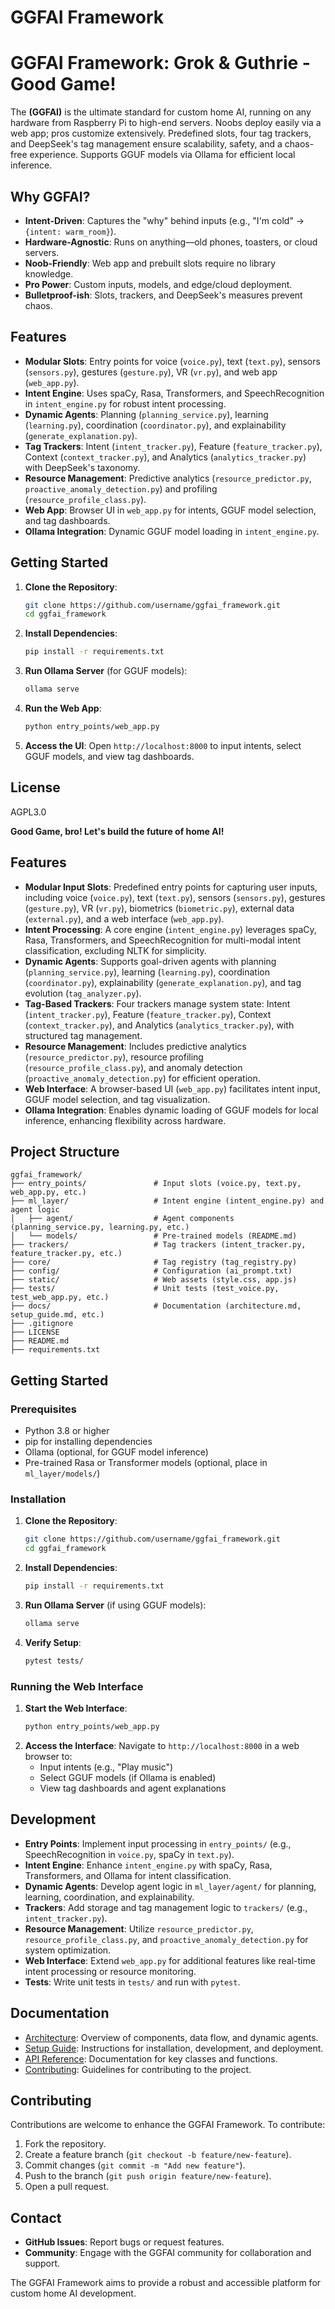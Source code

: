 # GGFAI Framework

# GGFAI Framework: Grok & Guthrie - Good Game!

The **(GGFAI)** is the ultimate standard for custom home AI, running on any hardware from Raspberry Pi to high-end servers. Noobs deploy easily via a web app; pros customize extensively. Predefined slots, four tag trackers, and DeepSeek's tag management ensure scalability, safety, and a chaos-free experience. Supports GGUF models via Ollama for efficient local inference.

## Why GGFAI?
- **Intent-Driven**: Captures the "why" behind inputs (e.g., "I'm cold" → `{intent: warm_room}`).
- **Hardware-Agnostic**: Runs on anything—old phones, toasters, or cloud servers.
- **Noob-Friendly**: Web app and prebuilt slots require no library knowledge.
- **Pro Power**: Custom inputs, models, and edge/cloud deployment.
- **Bulletproof-ish**: Slots, trackers, and DeepSeek's measures prevent chaos.

## Features
- **Modular Slots**: Entry points for voice (`voice.py`), text (`text.py`), sensors (`sensors.py`), gestures (`gesture.py`), VR (`vr.py`), and web app (`web_app.py`).
- **Intent Engine**: Uses spaCy, Rasa, Transformers, and SpeechRecognition in `intent_engine.py` for robust intent processing.
- **Dynamic Agents**: Planning (`planning_service.py`), learning (`learning.py`), coordination (`coordinator.py`), and explainability (`generate_explanation.py`).
- **Tag Trackers**: Intent (`intent_tracker.py`), Feature (`feature_tracker.py`), Context (`context_tracker.py`), and Analytics (`analytics_tracker.py`) with DeepSeek's taxonomy.
- **Resource Management**: Predictive analytics (`resource_predictor.py`, `proactive_anomaly_detection.py`) and profiling (`resource_profile_class.py`).
- **Web App**: Browser UI in `web_app.py` for intents, GGUF model selection, and tag dashboards.
- **Ollama Integration**: Dynamic GGUF model loading in `intent_engine.py`.

## Getting Started
1. **Clone the Repository**:
   ```bash
   git clone https://github.com/username/ggfai_framework.git
   cd ggfai_framework
   ```
2. **Install Dependencies**:
   ```bash
   pip install -r requirements.txt
   ```
3. **Run Ollama Server** (for GGUF models):
   ```bash
   ollama serve
   ```
4. **Run the Web App**:
   ```bash
   python entry_points/web_app.py
   ```
5. **Access the UI**:
   Open `http://localhost:8000` to input intents, select GGUF models, and view tag dashboards.

## License
AGPL3.0

**Good Game, bro! Let's build the future of home AI!**

## Features
- **Modular Input Slots**: Predefined entry points for capturing user inputs, including voice (`voice.py`), text (`text.py`), sensors (`sensors.py`), gestures (`gesture.py`), VR (`vr.py`), biometrics (`biometric.py`), external data (`external.py`), and a web interface (`web_app.py`).
- **Intent Processing**: A core engine (`intent_engine.py`) leverages spaCy, Rasa, Transformers, and SpeechRecognition for multi-modal intent classification, excluding NLTK for simplicity.
- **Dynamic Agents**: Supports goal-driven agents with planning (`planning_service.py`), learning (`learning.py`), coordination (`coordinator.py`), explainability (`generate_explanation.py`), and tag evolution (`tag_analyzer.py`).
- **Tag-Based Trackers**: Four trackers manage system state: Intent (`intent_tracker.py`), Feature (`feature_tracker.py`), Context (`context_tracker.py`), and Analytics (`analytics_tracker.py`), with structured tag management.
- **Resource Management**: Includes predictive analytics (`resource_predictor.py`), resource profiling (`resource_profile_class.py`), and anomaly detection (`proactive_anomaly_detection.py`) for efficient operation.
- **Web Interface**: A browser-based UI (`web_app.py`) facilitates intent input, GGUF model selection, and tag visualization.
- **Ollama Integration**: Enables dynamic loading of GGUF models for local inference, enhancing flexibility across hardware.

## Project Structure
```
ggfai_framework/
├── entry_points/               # Input slots (voice.py, text.py, web_app.py, etc.)
├── ml_layer/                   # Intent engine (intent_engine.py) and agent logic
│   ├── agent/                  # Agent components (planning_service.py, learning.py, etc.)
│   └── models/                 # Pre-trained models (README.md)
├── trackers/                   # Tag trackers (intent_tracker.py, feature_tracker.py, etc.)
├── core/                       # Tag registry (tag_registry.py)
├── config/                     # Configuration (ai_prompt.txt)
├── static/                     # Web assets (style.css, app.js)
├── tests/                      # Unit tests (test_voice.py, test_web_app.py, etc.)
├── docs/                       # Documentation (architecture.md, setup_guide.md, etc.)
├── .gitignore
├── LICENSE
├── README.md
├── requirements.txt
```

## Getting Started
### Prerequisites
- Python 3.8 or higher
- pip for installing dependencies
- Ollama (optional, for GGUF model inference)
- Pre-trained Rasa or Transformer models (optional, place in `ml_layer/models/`)

### Installation
1. **Clone the Repository**:
   ```bash
   git clone https://github.com/username/ggfai_framework.git
   cd ggfai_framework
   ```
2. **Install Dependencies**:
   ```bash
   pip install -r requirements.txt
   ```
3. **Run Ollama Server** (if using GGUF models):
   ```bash
   ollama serve
   ```
4. **Verify Setup**:
   ```bash
   pytest tests/
   ```

### Running the Web Interface
1. **Start the Web Interface**:
   ```bash
   python entry_points/web_app.py
   ```
2. **Access the Interface**:
   Navigate to `http://localhost:8000` in a web browser to:
   - Input intents (e.g., "Play music")
   - Select GGUF models (if Ollama is enabled)
   - View tag dashboards and agent explanations

## Development
- **Entry Points**: Implement input processing in `entry_points/` (e.g., SpeechRecognition in `voice.py`, spaCy in `text.py`).
- **Intent Engine**: Enhance `intent_engine.py` with spaCy, Rasa, Transformers, and Ollama for intent classification.
- **Dynamic Agents**: Develop agent logic in `ml_layer/agent/` for planning, learning, coordination, and explainability.
- **Trackers**: Add storage and tag management logic to `trackers/` (e.g., `intent_tracker.py`).
- **Resource Management**: Utilize `resource_predictor.py`, `resource_profile_class.py`, and `proactive_anomaly_detection.py` for system optimization.
- **Web Interface**: Extend `web_app.py` for additional features like real-time intent processing or resource monitoring.
- **Tests**: Write unit tests in `tests/` and run with `pytest`.

## Documentation
- [Architecture](docs/architecture.md): Overview of components, data flow, and dynamic agents.
- [Setup Guide](docs/setup_guide.md): Instructions for installation, development, and deployment.
- [API Reference](docs/api_reference.md): Documentation for key classes and functions.
- [Contributing](docs/contributing.md): Guidelines for contributing to the project.

## Contributing
Contributions are welcome to enhance the GGFAI Framework. To contribute:
1. Fork the repository.
2. Create a feature branch (`git checkout -b feature/new-feature`).
3. Commit changes (`git commit -m "Add new feature"`).
4. Push to the branch (`git push origin feature/new-feature`).
5. Open a pull request.




## Contact
- **GitHub Issues**: Report bugs or request features.
- **Community**: Engage with the GGFAI community for collaboration and support.

The GGFAI Framework aims to provide a robust and accessible platform for custom home AI development.
